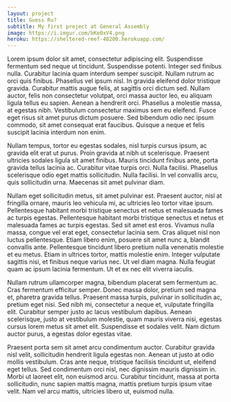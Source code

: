 ```yaml
---
layout: project
title: Guess Ru?
subtitle: My first project at General Assembly
image: https://i.imgur.com/bKe0xV4.png
heroku: https://sheltered-reef-48200.herokuapp.com/
---
```


Lorem ipsum dolor sit amet, consectetur adipiscing elit. Suspendisse fermentum sed neque ut tincidunt. Suspendisse potenti. Integer sed finibus nulla. Curabitur lacinia quam interdum semper suscipit. Nullam rutrum ac orci quis finibus. Phasellus vel ipsum nisl. In gravida eleifend dolor tristique gravida. Curabitur mattis augue felis, at sagittis orci dictum sed. Nullam auctor, felis non consectetur volutpat, orci massa auctor leo, eu aliquam ligula tellus eu sapien. Aenean a hendrerit orci. Phasellus a molestie massa, at egestas nibh. Vestibulum consectetur maximus sem eu eleifend. Fusce eget risus sit amet purus dictum posuere. Sed bibendum odio nec ipsum commodo, sit amet consequat erat faucibus. Quisque a neque et felis suscipit lacinia interdum non enim.

Nullam tempus, tortor eu egestas sodales, nisl turpis cursus ipsum, ac gravida elit erat ut purus. Proin gravida at nibh ut scelerisque. Praesent ultricies sodales ligula sit amet finibus. Mauris tincidunt finibus ante, porta gravida tellus lacinia ac. Curabitur vitae turpis orci. Nulla facilisi. Phasellus scelerisque odio eget mattis sollicitudin. Nulla facilisi. In vel convallis arcu, quis sollicitudin urna. Maecenas sit amet pulvinar diam.

Nullam eget sollicitudin metus, sit amet pulvinar est. Praesent auctor, nisl at fringilla ornare, mauris leo vehicula mi, ac ultricies leo tortor vitae ipsum. Pellentesque habitant morbi tristique senectus et netus et malesuada fames ac turpis egestas. Pellentesque habitant morbi tristique senectus et netus et malesuada fames ac turpis egestas. Sed sit amet est eros. Vivamus nulla massa, congue vel erat eget, consectetur lacinia sem. Cras aliquet nisl non luctus pellentesque. Etiam libero enim, posuere sit amet nunc a, blandit convallis ante. Pellentesque tincidunt libero pretium nulla venenatis molestie et eu metus. Etiam in ultrices tortor, mattis molestie enim. Integer vulputate sagittis nisi, et finibus neque varius nec. Ut vel diam magna. Nulla feugiat quam ac ipsum lacinia fermentum. Ut et ex nec elit viverra iaculis.

Nullam rutrum ullamcorper magna, bibendum placerat sem fermentum ac. Cras fermentum efficitur semper. Donec massa dolor, pretium sed magna et, pharetra gravida tellus. Praesent massa turpis, pulvinar in sollicitudin ac, pretium eget nisi. Sed nibh mi, consectetur a neque et, vulputate fringilla elit. Curabitur semper justo ac lacus vestibulum dapibus. Aenean scelerisque, justo at vestibulum molestie, quam mauris viverra nisi, egestas cursus lorem metus sit amet elit. Suspendisse et sodales velit. Nam dictum auctor purus, a egestas dolor egestas vitae.

Praesent porta sem sit amet arcu condimentum auctor. Curabitur gravida nisl velit, sollicitudin hendrerit ligula egestas non. Aenean ut justo at odio mollis vestibulum. Cras ante neque, tristique facilisis tincidunt ut, eleifend eget tellus. Sed condimentum orci nisl, nec dignissim mauris dignissim in. Morbi ut laoreet elit, non euismod arcu. Curabitur tincidunt, massa at porta sollicitudin, nunc sapien mattis magna, mattis pretium turpis ipsum vitae velit. Nam vel arcu mattis, ultricies libero ut, euismod nulla.
